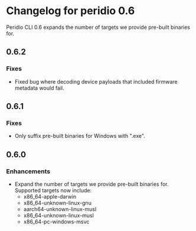 # Changelog for peridio 0.6

Peridio CLI 0.6 expands the number of targets we provide pre-built binaries for.

## 0.6.2

### Fixes

- Fixed bug where decoding device payloads that included firmware metadata would fail.

## 0.6.1

### Fixes

- Only suffix pre-built binaries for Windows with ".exe".

## 0.6.0

### Enhancements

- Expand the number of targets we provide pre-built binaries for. Supported targets now include:
  - x86_64-apple-darwin
  - x86_64-unknown-linux-gnu
  - aarch64-unknown-linux-musl
  - x86_64-unknown-linux-musl
  - x86_64-pc-windows-msvc
